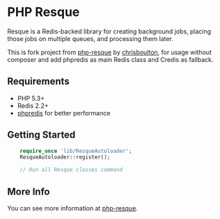 # PHP Resque

Resque is a Redis-backed library for creating background jobs, placing
those jobs on multiple queues, and processing them later.

This is fork project from [php-resque](https://github.com/chrisboulton/php-resque) by [chrisboulton](https://github.com/chrisboulton), for usage without composer and add phpredis as main Redis class and Credis as fallback.

## Requirements ##

* PHP 5.3+
* Redis 2.2+
* [phpredis](https://github.com/nicolasff/phpredis) for better performance

## Getting Started ##

```php
    require_once 'lib/ResqueAutoloader';
    ResqueAutoloader::register();

    // Run all Resque classes command
```

## More Info ##

You can see more information at [php-resque](https://github.com/chrisboulton/php-resque).
